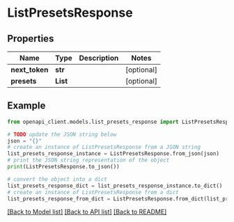 # ListPresetsResponse


## Properties

Name | Type | Description | Notes
------------ | ------------- | ------------- | -------------
**next_token** | **str** |  | [optional] 
**presets** | **List** |  | [optional] 

## Example

```python
from openapi_client.models.list_presets_response import ListPresetsResponse

# TODO update the JSON string below
json = "{}"
# create an instance of ListPresetsResponse from a JSON string
list_presets_response_instance = ListPresetsResponse.from_json(json)
# print the JSON string representation of the object
print(ListPresetsResponse.to_json())

# convert the object into a dict
list_presets_response_dict = list_presets_response_instance.to_dict()
# create an instance of ListPresetsResponse from a dict
list_presets_response_from_dict = ListPresetsResponse.from_dict(list_presets_response_dict)
```
[[Back to Model list]](../README.md#documentation-for-models) [[Back to API list]](../README.md#documentation-for-api-endpoints) [[Back to README]](../README.md)


